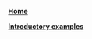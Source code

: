 [**Home**](https://github.com/SGpp/SGpp/wiki)

[**Introductory examples**](https://github.com/SGpp/SGpp/wiki/Introductory-Examples)